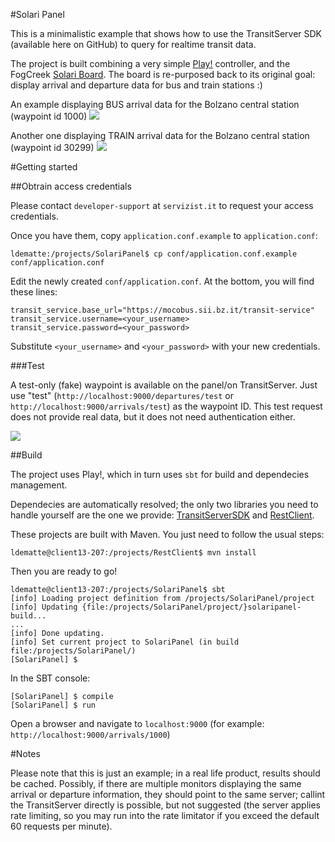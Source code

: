 #Solari Panel

This is a minimalistic example that shows how to use the TransitServer SDK (available here on GitHub) to query for realtime transit data.

The project is built combining a very simple [Play!](https://www.playframework.com/) controller, and the FogCreek [Solari Board](https://github.com/FogCreek/solari-board).
The board is re-purposed back to its original goal: display arrival and departure data for bus and train stations :)

An example displaying BUS arrival data for the Bolzano central station (waypoint id 1000)
![](http://i.imgur.com/oseIEvS.png)

Another one displaying TRAIN arrival data for the Bolzano central station (waypoint id 30299)
![](http://i.imgur.com/E2jyxcR.png)

#Getting started

##Obtrain access credentials

Please contact `developer-support` at `servizist.it` to request your access credentials.

Once you have them, copy `application.conf.example` to `application.conf`:

    ldematte:/projects/SolariPanel$ cp conf/application.conf.example conf/application.conf
    
Edit the newly created `conf/application.conf`. At the bottom, you will find these lines:

    transit_service.base_url="https://mocobus.sii.bz.it/transit-service"
    transit_service.username=<your_username>
    transit_service.password=<your_password>

Substitute `<your_username>` and `<your_password>` with your new credentials.

###Test

A test-only (fake) waypoint is available on the panel/on TransitServer. Just use "test" (`http://localhost:9000/departures/test` or `http://localhost:9000/arrivals/test`) as the waypoint ID.
This test request does not provide real data, but it does not need authentication either.

![](http://i.imgur.com/xuipd6f.png)

##Build

The project uses Play!, which in turn uses `sbt` for build and dependecies management.

Dependecies are automatically resolved; the only two libraries you need to handle yourself are the one we provide: [TransitServerSDK](https://github.com/servizist/TransitServerSDK/) and [RestClient](https://github.com/servizist/RestClient).

These projects are built with Maven. You just need to follow the usual steps:

    ldematte@client13-207:/projects/RestClient$ mvn install

Then you are ready to go!

    ldematte@client13-207:/projects/SolariPanel$ sbt
    [info] Loading project definition from /projects/SolariPanel/project
    [info] Updating {file:/projects/SolariPanel/project/}solaripanel-build...
    ...
    [info] Done updating.
    [info] Set current project to SolariPanel (in build file:/projects/SolariPanel/)
    [SolariPanel] $ 

In the SBT console:

    [SolariPanel] $ compile
    [SolariPanel] $ run
    
Open a browser and navigate to `localhost:9000` (for example: `http://localhost:9000/arrivals/1000`)

#Notes

Please note that this is just an example; in a real life product, results should be cached. Possibly, if there are multiple monitors displaying the same arrival or departure information, they should point to the same server; callint the TransitServer directly is possible, but not suggested (the server applies rate limiting, so you may run into the rate limitator if you exceed the default 60 requests per minute).

